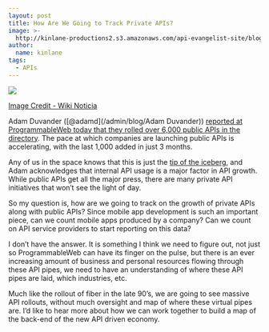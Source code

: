 ```yaml
---
layout: post
title: How Are We Going to Track Private APIs?
image: >-
  http://kinlane-productions2.s3.amazonaws.com/api-evangelist-site/blog/fiber-cable-map.jpeg
author:
  name: kinlane
tags:
  - APIs
---
```

[![](http://kinlane-productions2.s3.amazonaws.com/fiber-cable-map.jpeg)](http://en.wikinoticia.com/Technology/internet/97495-world-map-of-submarine-cables-this-is-the-internet-backbone)

[Image Credit - Wiki Noticia](http://en.wikinoticia.com/Technology/internet/97495-world-map-of-submarine-cables-this-is-the-internet-backbone)

Adam Duvander ([@adamd](/admin/blog/Adam Duvander)) [reported at ProgrammableWeb today that they rolled over 6,000 public APIs in the directory](http://blog.programmableweb.com/2012/05/22/6000-apis-its-business-its-social-and-its-happening-quickly/ "reported at ProgrammableWeb today that they rolled over 6,000 public APIs in the directory"). The pace at which companies are launching public APIs is accelerating, with the last 1,000 added in just 3 months.

Any of us in the space knows that this is just the [tip of the iceberg](http://blog.programmableweb.com/2011/11/03/private-api/ "tip of the iceberg"), and Adam acknowledges that internal API usage is a major factor in API growth. While public APIs get all the major press, there are many private API initiatives that won’t see the light of day.

So my question is, how are we going to track on the growth of private APIs along with public APIs? Since mobile app development is such an important piece, can we count mobile apps produced by a company? Can we count on API service providers to start reporting on this data?

I don’t have the answer. It is something I think we need to figure out, not just so ProgrammableWeb can have its finger on the pulse, but there is an ever increasing amount of business and personal resources flowing through these API pipes, we need to have an understanding of where these API pipes are laid, which industries, etc.

Much like the rollout of fiber in the late 90’s, we are going to see massive API rollouts, without much oversight and map of where these virtual pipes are. I’d like to hear more about how we can work together to build a map of the back-end of the new API driven economy.